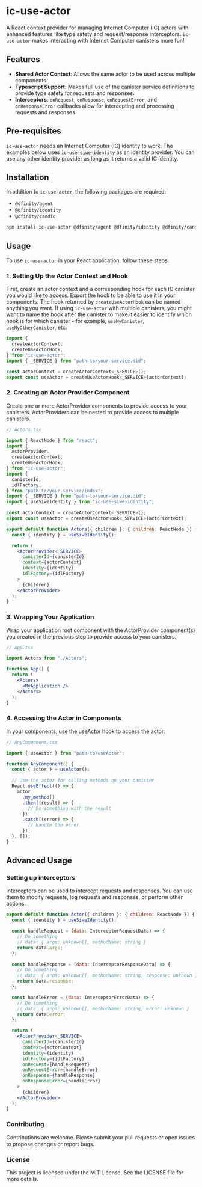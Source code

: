 # ic-use-actor

A React context provider for managing Internet Computer (IC) actors with enhanced features like type safety and request/response interceptors. `ic-use-actor` makes interacting with Internet Computer canisters more fun!

## Features

- **Shared Actor Context**: Allows the same actor to be used across multiple components.
- **Typescript Support**: Makes full use of the canister service definitions to provide type safety for requests and responses.
- **Interceptors**: `onRequest`, `onResponse`, `onRequestError`, and `onResponseError` callbacks allow for intercepting and processing requests and responses.

## Pre-requisites

`ic-use-actor` needs an Internet Computer (IC) identity to work. The examples below uses `ic-use-siwe-identity` as an identity provider. You can use any other identity provider as long as it returns a valid IC identity.

## Installation

In addition to `ic-use-actor`, the following packages are required:

- `@dfinity/agent`
- `@dfinity/identity`
- `@dfinity/candid`

```bash
npm install ic-use-actor @dfinity/agent @dfinity/identity @dfinity/candid
```

## Usage

To use `ic-use-actor` in your React application, follow these steps:

### 1. Setting Up the Actor Context and Hook

First, create an actor context and a corresponding hook for each IC canister you would like to access. Export the hook to be able to use it in your components. The hook returned by `createUseActorHook` can be named anything you want. If using `ic-use-actor` with multiple canisters, you might want to name the hook after the canister to make it easier to identify which hook is for which canister - for example, `useMyCanister`, `useMyOtherCanister`, etc.

```jsx
import {
  createActorContext,
  createUseActorHook,
} from "ic-use-actor";
import { _SERVICE } from "path-to/your-service.did";

const actorContext = createActorContext<_SERVICE>();
export const useActor = createUseActorHook<_SERVICE>(actorContext);
```

### 2. Creating an Actor Provider Component

Create one or more ActorProvider components to provide access to your canisters. ActorProviders can be nested to provide access to multiple canisters.

```jsx
// Actors.tsx

import { ReactNode } from "react";
import {
  ActorProvider,
  createActorContext,
  createUseActorHook,
} from "ic-use-actor";
import {
  canisterId,
  idlFactory,
} from "path-to/your-service/index";
import { _SERVICE } from "path-to/your-service.did";
import { useSiweIdentity } from "ic-use-siwe-identity";

const actorContext = createActorContext<_SERVICE>();
export const useActor = createUseActorHook<_SERVICE>(actorContext);

export default function Actors({ children }: { children: ReactNode }) {
  const { identity } = useSiweIdentity();

  return (
    <ActorProvider<_SERVICE>
      canisterId={canisterId}
      context={actorContext}
      identity={identity}
      idlFactory={idlFactory}
    >
      {children}
    </ActorProvider>
  );
}
```

### 3. Wrapping Your Application

Wrap your application root component with the ActorProvider component(s) you created in the previous step to provide access to your canisters.

```jsx
// App.tsx

import Actors from "./Actors";

function App() {
  return (
    <Actors>
      <MyApplication />
    </Actors>
  );
}
```

### 4. Accessing the Actor in Components

In your components, use the useActor hook to access the actor:

```jsx
// AnyComponent.tsx

import { useActor } from "path-to/useActor";

function AnyComponent() {
  const { actor } = useActor();

  // Use the actor for calling methods on your canister
  React.useEffect(() => {
    actor
      .my_method()
      .then((result) => {
        // Do something with the result
      })
      .catch((error) => {
        // Handle the error
      });
  }, []);
}
```

## Advanced Usage

### Setting up interceptors

Interceptors can be used to intercept requests and responses. You can use them to modify requests, log requests and responses, or perform other actions.

```jsx
export default function Actor({ children }: { children: ReactNode }) {
  const { identity } = useSiweIdentity();

  const handleRequest = (data: InterceptorRequestData) => {
    // Do something
    // data: { args: unknown[], methodName: string }
    return data.args;
  };

  const handleResponse = (data: InterceptorResponseData) => {
    // Do something
    // data: { args: unknown[], methodName: string, response: unknown }
    return data.response;
  };

  const handleError = (data: InterceptorErrorData) => {
    // Do something
    // data: { args: unknown[], methodName: string, error: unknown }
    return data.error;
  };

  return (
    <ActorProvider<_SERVICE>
      canisterId={canisterId}
      context={actorContext}
      identity={identity}
      idlFactory={idlFactory}
      onRequest={handleRequest}
      onRequestError={handleError}
      onResponse={handleResponse}
      onResponseError={handleError}
    >
      {children}
    </ActorProvider>
  );
}
```

### Contributing

Contributions are welcome. Please submit your pull requests or open issues to propose changes or report bugs.

### License

This project is licensed under the MIT License. See the LICENSE file for more details.

